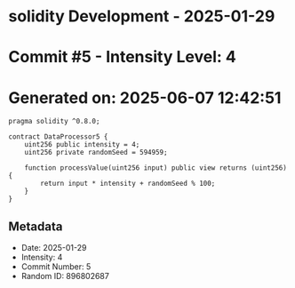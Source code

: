 ﻿# solidity Development - 2025-01-29
# Commit #5 - Intensity Level: 4
# Generated on: 2025-06-07 12:42:51
```solidity
pragma solidity ^0.8.0;

contract DataProcessor5 {
    uint256 public intensity = 4;
    uint256 private randomSeed = 594959;

    function processValue(uint256 input) public view returns (uint256) {
        return input * intensity + randomSeed % 100;
    }
}
```
## Metadata
- Date: 2025-01-29
- Intensity: 4
- Commit Number: 5
- Random ID: 896802687
